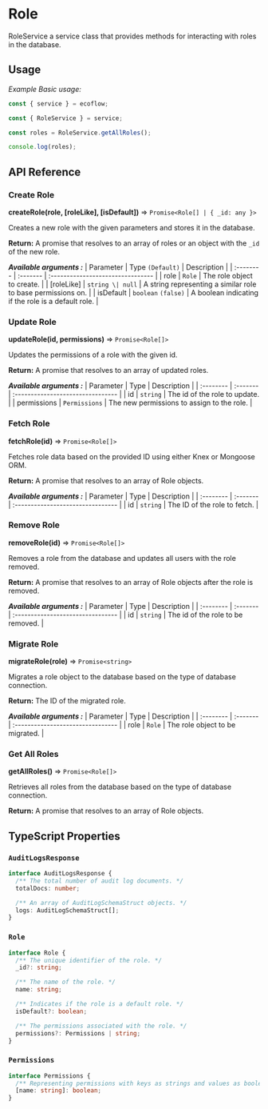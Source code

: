 # Role

RoleService a service class that provides methods for interacting with roles in the database.

## Usage

_Example Basic usage:_

```ts
const { service } = ecoflow;

const { RoleService } = service;

const roles = RoleService.getAllRoles();

console.log(roles);
```

## API Reference

### Create Role

**createRole(role, [roleLike], [isDefault])** ⇒ `Promise<Role[] | { _id: any }>`

Creates a new role with the given parameters and stores it in the database.

**Return:** A promise that resolves to an array of roles or an object with the `_id` of the new role.

**_Available arguments :_**
| Parameter | Type `(Default)` | Description |
| :-------- | :------- | :-------------------------------- |
| role | `Role` | The role object to create. |
| [roleLike] | `string \| null` | A string representing a similar role to base permissions on. |
| isDefault | `boolean` `(false)` | A boolean indicating if the role is a default role. |

### Update Role

**updateRole(id, permissions)** ⇒ `Promise<Role[]>`

Updates the permissions of a role with the given id.

**Return:** A promise that resolves to an array of updated roles.

**_Available arguments :_**
| Parameter | Type | Description |
| :-------- | :------- | :-------------------------------- |
| id | `string` | The id of the role to update. |
| permissions | `Permissions` | The new permissions to assign to the role. |

### Fetch Role

**fetchRole(id)** ⇒ `Promise<Role[]>`

Fetches role data based on the provided ID using either Knex or Mongoose ORM.

**Return:** A promise that resolves to an array of Role objects.

**_Available arguments :_**
| Parameter | Type | Description |
| :-------- | :------- | :-------------------------------- |
| id | `string` | The ID of the role to fetch. |

### Remove Role

**removeRole(id)** ⇒ `Promise<Role[]>`

Removes a role from the database and updates all users with the role removed.

**Return:** A promise that resolves to an array of Role objects after the role is removed.

**_Available arguments :_**
| Parameter | Type | Description |
| :-------- | :------- | :-------------------------------- |
| id | `string` | The id of the role to be removed. |

### Migrate Role

**migrateRole(role)** ⇒ `Promise<string>`

Migrates a role object to the database based on the type of database connection.

**Return:** The ID of the migrated role.

**_Available arguments :_**
| Parameter | Type | Description |
| :-------- | :------- | :-------------------------------- |
| role | `Role` | The role object to be migrated. |

### Get All Roles

**getAllRoles()** ⇒ `Promise<Role[]>`

Retrieves all roles from the database based on the type of database connection.

**Return:** A promise that resolves to an array of Role objects.

## TypeScript Properties

### `AuditLogsResponse`

```ts
interface AuditLogsResponse {
  /** The total number of audit log documents. */
  totalDocs: number;

  /** An array of AuditLogSchemaStruct objects. */
  logs: AuditLogSchemaStruct[];
}
```

### `Role`

```ts
interface Role {
  /** The unique identifier of the role. */
  _id?: string;

  /** The name of the role. */
  name: string;

  /** Indicates if the role is a default role. */
  isDefault?: boolean;

  /** The permissions associated with the role. */
  permissions?: Permissions | string;
}
```

### `Permissions`

```ts
interface Permissions {
  /** Representing permissions with keys as strings and values as booleans. */
  [name: string]: boolean;
}
```
